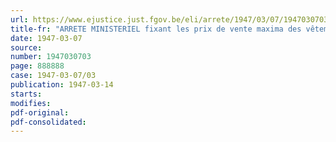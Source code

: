 ```yaml
---
url: https://www.ejustice.just.fgov.be/eli/arrete/1947/03/07/1947030703/justel
title-fr: "ARRETE MINISTERIEL fixant les prix de vente maxima des vêtements de dessus confectionnés sur mesures pour hommes et dames"
date: 1947-03-07
source:
number: 1947030703
page: 888888
case: 1947-03-07/03
publication: 1947-03-14
starts:
modifies:
pdf-original:
pdf-consolidated:
---
```



